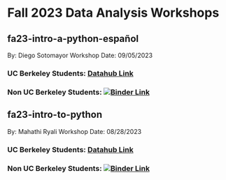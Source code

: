 # Fall 2023 Data Analysis Workshops

## fa23-intro-a-python-español
By: Diego Sotomayor
Workshop Date: 09/05/2023

### UC Berkeley Students: [Datahub Link](<http://datahub.berkeley.edu/hub/user-redirect/git-sync?repo=https://github.com/ucbdatadiscovery/fa23-workshops&branch=main&subpath=Introducción a Python (Spanish).ipynb>)

### Non UC Berkeley Students: [![Binder Link](https://mybinder.org/badge_logo.svg)](https://mybinder.org/v2/gh/ucbdatadiscovery/fa23-workshops/main)

## fa23-intro-to-python
By: Mahathi Ryali
Workshop Date: 08/28/2023

### UC Berkeley Students: [Datahub Link](http://datahub.berkeley.edu/hub/user-redirect/git-sync?repo=https://github.com/ucbdatadiscovery/fa23-workshops&branch=main&subpath=intro-to-python.ipynb)

### Non UC Berkeley Students: [![Binder Link](https://mybinder.org/badge_logo.svg)](https://mybinder.org/v2/gh/ucbdatadiscovery/fa23-workshops/main)
